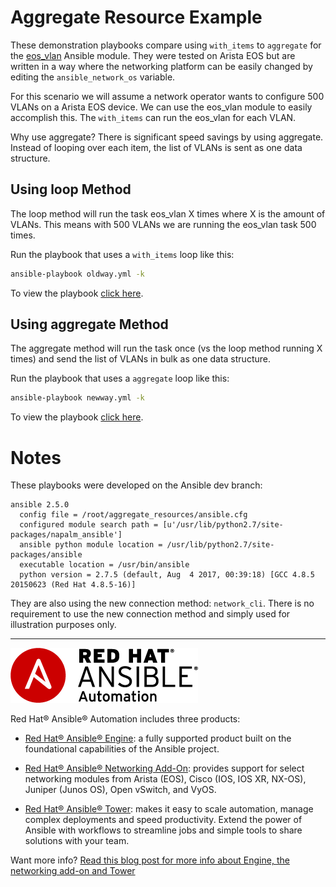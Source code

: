 # Aggregate Resource Example
These demonstration playbooks compare using `with_items` to `aggregate` for the [eos_vlan](https://docs.ansible.com/ansible/latest/eos_vlan_module.html) Ansible module.  They were tested on Arista EOS but are written in a way where the networking platform can be easily changed by editing the `ansible_network_os` variable.

For this scenario we will assume a network operator wants to configure 500 VLANs on a Arista EOS device.  We can use the eos_vlan module to easily accomplish this.  The `with_items` can run the eos_vlan for each VLAN.

Why use aggregate?  There is significant speed savings by using aggregate.  Instead of looping over each item, the list of VLANs is sent as one data structure.

## Using loop Method
The loop method will run the task eos_vlan X times where X is the amount of VLANs.  This means with 500 VLANs we are running the eos_vlan task 500 times.

Run the playbook that uses a `with_items` loop like this:
```bash
ansible-playbook oldway.yml -k
```
To view the playbook [click here](oldway.yml).

## Using aggregate Method
The aggregate method will run the task once (vs the loop method running X times) and send the list of VLANs in bulk as one data structure.

Run the playbook that uses a `aggregate` loop like this:
```bash
ansible-playbook newway.yml -k
```
To view the playbook [click here](newway.yml).

# Notes
These playbooks were developed on the Ansible dev branch:
```
ansible 2.5.0
  config file = /root/aggregate_resources/ansible.cfg
  configured module search path = [u'/usr/lib/python2.7/site-packages/napalm_ansible']
  ansible python module location = /usr/lib/python2.7/site-packages/ansible
  executable location = /usr/bin/ansible
  python version = 2.7.5 (default, Aug  4 2017, 00:39:18) [GCC 4.8.5 20150623 (Red Hat 4.8.5-16)]
```
They are also using the new connection method: `network_cli`.  There is no requirement to use the new connection method and simply used for illustration purposes only.  

 ---
![Red Hat Ansible Automation](rh-ansible-automation.png)

Red Hat® Ansible® Automation includes three products:

- [Red Hat® Ansible® Engine](https://www.ansible.com/ansible-engine): a fully supported product built on the foundational capabilities of the Ansible project.

- [Red Hat® Ansible® Networking Add-On](https://www.ansible.com/ansible-engine): provides support for select networking modules from Arista (EOS), Cisco (IOS, IOS XR, NX-OS), Juniper (Junos OS), Open vSwitch, and VyOS.

- [Red Hat® Ansible® Tower](https://www.ansible.com/tower): makes it easy to scale automation, manage complex deployments and speed productivity. Extend the power of Ansible with workflows to streamline jobs and simple tools to share solutions with your team.

Want more info?
[Read this blog post for more info about Engine, the networking add-on and Tower](https://www.ansible.com/blog/red-hat-ansible-automation-engine-vs-tower)
